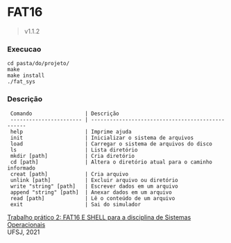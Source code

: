 # FAT16
> v1.1.2 

### Execucao
```
cd pasta/do/projeto/
make
make install
./fat_sys
```
 

### Descrição


     Comando                 | Descrição                                         
     ----------------------- | ------------------------------------------------- 
     help                    | Imprime ajuda                                     
     init                    | Inicializar o sistema de arquivos                 
     load                    | Carregar o sistema de arquivos do disco           
     ls                      | Lista diretório                                   
     mkdir [path]            | Cria diretório                                    
     cd [path]               | Altera o diretório atual para o caminho informado 
     creat [path]            | Cria arquivo                                      
     unlink [path]           | Excluir arquivo ou diretório                      
     write "string" [path]   | Escrever dados em um arquivo                      
     append "string" [path]  | Anexar dados em um arquivo                        
     read [path]             | Lê o conteúdo de um arquivo                        
     exit                    | Sai do simulador                                  

    
[Trabalho prático 2: FAT16 E SHELL para a disciplina de Sistemas Operacionais](TP2_SO.pdf)  
UFSJ, 2021
